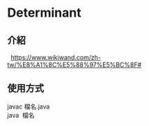# Determinant
## 介紹
   https://www.wikiwand.com/zh-tw/%E8%A1%8C%E5%88%97%E5%BC%8F#
## 使用方式
javac 檔名.java  
java  檔名
